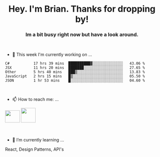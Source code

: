 <H1 align="center">Hey. I'm Brian. Thanks for dropping by!</H1>
<H3 align="center">Im a bit busy right now but have a look around.</H3>
<br/>

- 🔭 This week I'm currently working on ...
<!--START_SECTION:waka-->
```text
C#           17 hrs 39 mins  ██████████▓░░░░░░░░░░░░░░   43.06 % 
JSX          11 hrs 20 mins  ███████░░░░░░░░░░░░░░░░░░   27.65 % 
Other        5 hrs 40 mins   ███▒░░░░░░░░░░░░░░░░░░░░░   13.83 % 
JavaScript   2 hrs 15 mins   █▒░░░░░░░░░░░░░░░░░░░░░░░   05.50 % 
JSON         1 hr 53 mins    █░░░░░░░░░░░░░░░░░░░░░░░░   04.60 % 
```
<!--END_SECTION:waka-->
<br/>

- 📫 How to reach me: ...
<p>
  <a href="https://www.linkedin.com/in/brian-appleton/"><img width="48" height="40" src="https://github.com/appleton6509/appleton6509/blob/main/linkedin.png?raw=true"></a>
    <a href="https://github.com/appleton6509"><img width="48" height="48" src="https://github.com/appleton6509/appleton6509/blob/main/github.png?raw=true"></a>
</p>
<br/>

- 🌱 I’m currently learning ...
<p>
React, Design Patterns, API's
</p>


<!--
**appleton6509/appleton6509** is a ✨ _special_ ✨ repository because its `README.md` (this file) appears on your GitHub profile.

Here are some ideas to get you started:


- 👯 I’m looking to collaborate on ...
- 🤔 I’m looking for help with ...
- 💬 Ask me about ...
- 😄 Pronouns: ...
- ⚡ Fun fact: ...
-->
